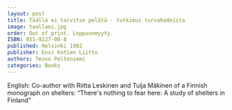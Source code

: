 ```yaml
---
layout: post
title: Täällä ei tarvitse pelätä - tutkimus turvakodeista
image: taallaei.jpg
order: Out of print. Loppuunmyyty.
ISBN: 951-9227-00-8
published: Helsinki 1982
publisher: Ensi Kotien Liitto
authors: Teuvo Peltoniemi
categories: Books
---
```

English: Co-author with Riitta Leskinen and Tuija Mäkinen of a Finnish monograph on shelters: “There's nothing to fear here: A study of shelters in Finland”

